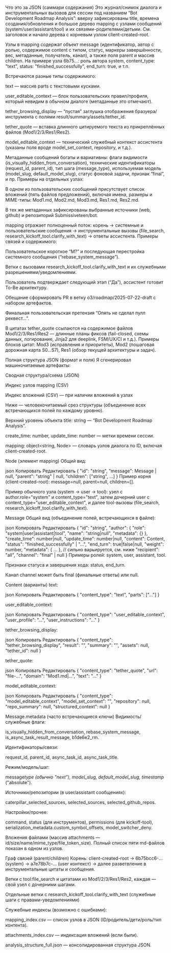 Что это за JSON (саммари содержания)
Это журнал/снимок диалога и инструментальных вызовов для сессии под названием “Bot Development Roadmap Analysis”: вверху зафиксированы title, времена создания/обновления и большое дерево mapping с узлами сообщений (system/user/assistant/tool) и их связями-родителями/детьми. См. заголовок и начало дерева с корневым узлом client-created-root.

Узлы в mapping содержат объект message (идентификатор, автор с ролью, содержимое content с типом, статус, маркеры завершённости, вес, метаданные, получатель, канал), а также поля parent и массив children. На примере узла 6b75…: роль автора system, content_type: "text", status: "finished_successfully", end_turn: true, и т.п.

Встречаются разные типы содержимого:

text — массив parts с текстовыми кусками.

user_editable_context — блок пользовательских правил/профиля, который невидим в обычном диалоге (метаданные это отмечают).

tether_browsing_display — “пустая” заглушка отображения бразуера/инструмента с полями result/summary/assets/tether_id.

tether_quote — вставка длинного цитируемого текста из прикреплённых файлов (Mod1/2/3/Res1/Res2).

model_editable_context — технический служебный контекст ассистента (указаны поля вроде model_set_context, repository, и т.д.).

Метаданные сообщений богаты и вариативны: флаги видимости (is_visually_hidden_from_conversation), технические идентификаторы (request_id, parent_id), тип шага (message_type), используемая модель (model_slug, default_model_slug), статус фоновой задачи, признак “final”, и пр. Примеры на отдельных узлах:

В одном из пользовательских сообщений присутствует список вложений (пять файлов предложений), включая имена, размеры и MIME-типы: Mod1.md, Mod2.md, Mod3.md, Res1.md, Res2.md.

В тех же метаданных зафиксированы выбранные источники (web, github) и репозиторий Submissiveteen/bot.

mapping отражает полноценный поток: корень → системные и пользовательские сообщения → инструментальные вызовы (file_search, research_kickoff_tool.clarify_with_text) → ответы ассистента. Примеры связей и содержимого:

Пользовательское короткое “М?” и последующая перестройка системного сообщения (“rebase_system_message”).

Ветки с вызовами research_kickoff_tool.clarify_with_text и их служебными разрешениями/уведомлениями.

Пользователь подтверждает следующий этап (“Да”), ассистент готовит To-Be архитектуру.

Обещание сформировать PR в ветку o3/roadmap/2025-07-22-draft с набором артефактов.

Финальная пользовательская претензия “Опять не сделал пулл реквест…”.

В цитатах tether_quote ссылаются на содержимое файлов Mod1/2/3/Res1/Res2 — длинные планы фиксов (fail-closed, схемы данных, логирование, Jinja2 для deeplink, FSM/UX/CI и т.д.). Примеры блоков цитат: Mod3 (исправления и приоритеты), Mod2 (пошаговая дорожная карта S0…S7), Res1 (обзор текущей архитектуры и задач).

Полная структура JSON (формат и поля)
Я сгенерировал машиночитаемые артефакты:

Сводная структура/схема (JSON)

Индекс узлов mapping (CSV)

Индекс вложений (CSV) — при наличии вложений в узлах

Ниже — человекочитаемый срез структуры (объединение всех встречающихся полей по каждому уровню).

Верхний уровень объекта
title: string — “Bot Development Roadmap Analysis”.

create_time: number, update_time: number — метки времени сессии.

mapping: object<string, Node> — словарь узлов диалога по ID, включая client-created-root.

Node (элемент mapping)
Общий вид:

json
Копировать
Редактировать
{
"id": "string",
"message": Message | null,
"parent": "string" | null,
"children": ["string", ...]
}
Пример корня (client-created-root): message=null, parent=null, children=[<id>].

Пример обычного узла (system → user → tool): узел с author.role="system" и content_type="text", затем дочерний user с content_type="user_editable_context", и далее tool-вызовы (file_search, research_kickoff_tool.clarify_with_text).

Message
Общий вид (объединение полей, встречающихся в файле):

json
Копировать
Редактировать
{
"id": "string",
"author": { "role": "system|user|assistant|tool", "name": "string|null", "metadata": {} },
"create_time": number|null,
"update_time": number|null,
"content": Content,
"status": "finished_successfully" | "...",
"end_turn": true|false|null,
"weight": number,
"metadata": { ... }, // сильно варьируется, см. ниже
"recipient": "all",
"channel": "final" | null
}
Примеры ролей: system, user, assistant, tool.

Признаки статуса и завершения хода: status, end_turn.

Канал channel может быть final (финальные ответы) или null.

Content (варианты)
text:

json
Копировать
Редактировать
{ "content_type": "text", "parts": ["..."] }

user_editable_context:

json
Копировать
Редактировать
{ "content_type": "user_editable_context", "user_profile": "...", "user_instructions": "..." }

tether_browsing_display:

json
Копировать
Редактировать
{ "content_type": "tether_browsing_display", "result": "", "summary": "", "assets": null, "tether_id": null }

tether_quote:

json
Копировать
Редактировать
{ "content_type": "tether_quote", "url": "file-...", "domain": "Mod1.md|...", "text": "..." }

model_editable_context:

json
Копировать
Редактировать
{ "content_type": "model_editable_context", "model_set_context": "", "repository": null, "repo_summary": null, "structured_context": null }

Message.metadata (часто встречающиеся ключи)
Видимость/служебные флаги:

is_visually_hidden_from_conversation, rebase_system_message, is_async_task_result_message, b1de6e2_rm.

Идентификаторы/связи:

request_id, parent_id, async_task_id, async_task_title.

Режим/модель/шаг:

message*type (обычно "next"), model_slug, default_model_slug, timestamp* ("absolute").

Источники/репозитории (в user/assistant сообщениях):

caterpillar_selected_sources, selected_sources, selected_github_repos.

Настройки/прочее:

command, status (для инструментов), permissions (для kickoff-tool), serialization_metadata.custom_symbol_offsets, model_switcher_deny.

Вложения файлами (массив attachments — id/size/name/mime_type/file_token_size). Полный список пяти md-файлов показан в одном из узлов.

Граф связей (parent/children)
Корень: client-created-root → 6b75bcc6-... (system) → a7e78b7c-... (user контекст) → далее разветвление в инструментальные цитаты и сообщения.

Ветки с tool:file_search и цитатами из Mod1/2/3/Res1/Res2, каждая — свой узел с дочерними шагами.

Отдельные ветки с research_kickoff_tool.clarify_with_text (служебные шаги с правами-уведомлениями)

Служебные индексы (возможно с ошибками):

mapping_index.csv — список узлов в JSON (ID/родитель/дети/роль/тип контента).

attachments_index.csv — индексация вложений (если были).

analysis_structure_full.json — консолидированная структура JSON.
